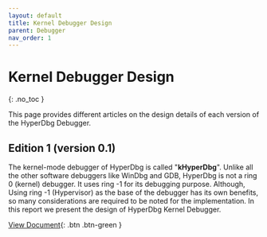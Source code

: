 ```yaml
---
layout: default
title: Kernel Debugger Design
parent: Debugger
nav_order: 1
---
```


# Kernel Debugger Design
{: .no_toc }

This page provides different articles on the design details of each version of the HyperDbg Debugger.

## Edition 1 (version 0.1)

The kernel-mode debugger of HyperDbg is called "**kHyperDbg**". Unlike all the other software debuggers like WinDbg and GDB, HyperDbg is not a ring 0 (kernel) debugger. It uses ring -1 for its debugging purpose. Although, Using ring -1 (Hypervisor) as the base of the debugger has its own benefits, so many considerations are required to be noted for the implementation. In this report we present the design of HyperDbg Kernel Debugger.

[View Document](http://example.com/){: .btn .btn-green }
